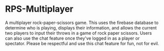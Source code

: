 # RPS-Multiplayer
A multiplayer rock-paper-scissors game.
This uses the firebase database to determine who is playing, displays their information, and allows the current two players to input their throws in a game of rock paper scissors. 
Users can also use the chat feature once they've logged in as a player or spectator.
Please be respectful and use this chat feature for fun, not for evil.
